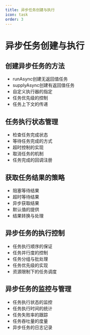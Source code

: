 ```yaml
---
title: 异步任务创建与执行
icon: task
order: 3
---
```


# 异步任务创建与执行

## 创建异步任务的方法

- runAsync创建无返回值任务
- supplyAsync创建有返回值任务
- 自定义执行器的指定
- 任务优先级的控制
- 任务上下文的传递

## 任务执行状态管理

- 检查任务完成状态
- 等待任务完成的方式
- 超时控制的实现
- 取消任务的机制
- 任务完成的回调注册

## 获取任务结果的策略

- 阻塞等待结果
- 超时等待结果
- 异步获取结果
- 默认值的提供
- 结果转换与处理

## 异步任务的执行控制

- 任务执行顺序的保证
- 任务并行度的控制
- 任务分组与批处理
- 任务优先级的实现
- 资源限制下的任务调度

## 异步任务的监控与管理

- 任务执行状态的监控
- 任务执行时间的统计
- 任务失败率的跟踪
- 任务吞吐量的度量
- 异步任务的日志记录
